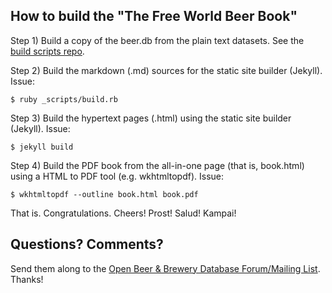 
## How to build the "The Free World Beer Book"


Step 1) Build a copy of the beer.db from the plain text datasets.
See the [build scripts repo](https://github.com/openbeer/build).


Step 2) Build the markdown (.md) sources for the static site builder (Jekyll). Issue:

    $ ruby _scripts/build.rb


Step 3) Build the hypertext pages (.html) using the static site builder (Jekyll). Issue:

    $ jekyll build


Step 4) Build the PDF book from the all-in-one page (that is, book.html) using a HTML to PDF tool (e.g. wkhtmltopdf). Issue:

    $ wkhtmltopdf --outline book.html book.pdf



That is. Congratulations. Cheers! Prost! Salud! Kampai!



## Questions? Comments?

Send them along to the
[Open Beer & Brewery Database Forum/Mailing List](http://groups.google.com/group/beerdb).
Thanks!
